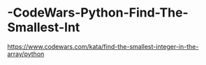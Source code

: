 # -CodeWars-Python-Find-The-Smallest-Int
https://www.codewars.com/kata/find-the-smallest-integer-in-the-array/python
